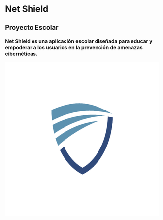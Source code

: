 # Net Shield
## Proyecto Escolar
### Net Shield es una aplicación escolar diseñada para educar y empoderar a los usuarios en la prevención de amenazas cibernéticas.

![B-CARE](/assets/netShield.png)

